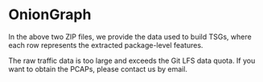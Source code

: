 # OnionGraph
In the above two ZIP files, we provide the data used to build TSGs, where each row represents the extracted package-level features.

The raw traffic data is too large and exceeds the Git LFS data quota. If you want to obtain the PCAPs, please contact us by email.
